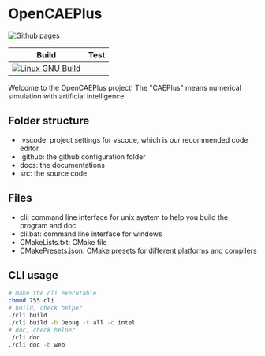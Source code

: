 # OpenCAEPlus

[![Github pages](https://github.com/FaspDevTeam/OpenCAEPlus/actions/workflows/gh-page.yml/badge.svg)](https://github.com/FaspDevTeam/OpenCAEPlus/actions/workflows/gh-page.yml)

| Build | Test |
|:-----:|:----:|
|[![Linux GNU Build](https://github.com/FaspDevTeam/OpenCAEPlus/actions/workflows/linux_gnu_build.yml/badge.svg)](https://github.com/FaspDevTeam/OpenCAEPlus/actions/workflows/linux_gnu_build.yml)||

Welcome to the OpenCAEPlus project! The "CAEPlus" means numerical simulation with artificial intelligence. 

## Folder structure
- .vscode: project settings for vscode, which is our recommended code editor
- .github: the github configuration folder
- docs: the documentations
- src: the source code

## Files
- cli: command line interface for unix system to help you build the program and doc 
- cli.bat: command line interface for windows
- CMakeLists.txt: CMake file
- CMakePresets.json: CMake presets for different platforms and compilers

## CLI usage

``` sh
# make the cli executable
chmod 755 cli 
# build, check helper
./cli build
./cli build -b Debug -t all -c intel 
# doc, check helper
./cli doc 
./cli doc -b web

```